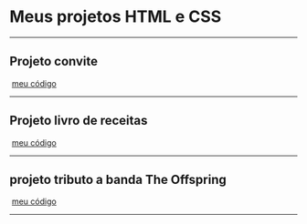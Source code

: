 <h1>Meus projetos HTML e CSS</h1>
<hr />

<h2>Projeto convite</h2>
<img src="">
<a href="">meu código</a>
<hr />

<h2>Projeto livro de receitas</h2>
<img src="">
<a href="">meu código</a>
<hr />

<h2>projeto tributo a banda The Offspring</h2>
<img src="">
<a href="">meu código</a>
<hr />
